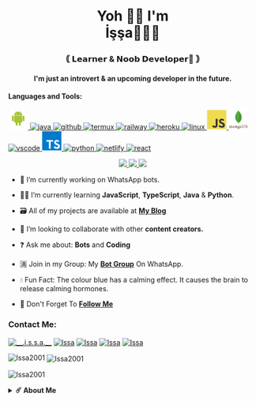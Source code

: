 <h1 align="center">Yoh 👋🏼 I'm <br>İşşa🙂🇰🇪</h1>
<h3 align="center">｟ 𝗟𝗲𝗮𝗿𝗻𝗲𝗿 & 𝗡𝗼𝗼𝗯 𝗗𝗲𝘃𝗲𝗹𝗼𝗽𝗲𝗿🕺 ｠</h3>
<h4 align="center">I'm just an introvert & an upcoming developer in the future.</h3>

<h4 align="left">Languages and Tools:</h4>

<p align="left"> <a href="https://developer.android.com" target="_blank"> <img src="https://raw.githubusercontent.com/devicons/devicon/master/icons/android/android-original-wordmark.svg" alt="android" width="40" height="40"/> </a> <a href="https://java.com" target="_blank"> <img src="https://encrypted-tbn0.gstatic.com/images?q=tbn:ANd9GcRV84o9NjI8z-AbUAYruTLmePjWaI5wpLYswg&usqp=CAU" alt="java" width="40" height="40"/> </a> <a href="https://encrypted-tbn0.gstatic.com/images?q=tbn:ANd9GcR7VlWvuCnSY1DqwI7Od38BY7d1InXlNuEvag&usqp=CAU" target="_blank"> <img src="https://encrypted-tbn0.gstatic.com/images?q=tbn:ANd9GcR7VlWvuCnSY1DqwI7Od38BY7d1InXlNuEvag&usqp=CAU" alt="github" width="40" height="40"/> </a> <a href="https://termux.org/" target="_blank"> <img src="https://encrypted-tbn0.gstatic.com/images?q=tbn:ANd9GcTwcw1rbrYJ3o2a1SW1TOYduaDbbKpwGEMJGg&usqp=CAU" alt="termux" width="40" height="40"/> </a> <a href="
h" target="_blank"> <img src="https://encrypted-tbn0.gstatic.com/images?q=tbn:ANd9GcTpa38hjbyViY6NaAwQZcnCGtM81q7f7s1VaA&usqp=CAU" alt="railway" width="40" height="40"/> </a> <a href="https://heroku.com" target="_blank"> <img src="https://www.vectorlogo.zone/logos/heroku/heroku-icon.svg" alt="heroku" width="40" height="40"/> </a> <a href="https://encrypted-tbn0.gstatic.com/images?q=tbn:ANd9GcTpa38hjbyViY6NaAwQZcnCGtM81q7f7s1VaA&usqp=CAU" target="_blank"> <img src="https://logo-all.ru/uploads/posts/2018-07/0_linux_logo.jpg" alt="linux" width="40" height="40"/> </a> <a href="https://developer.mozilla.org/en-US/docs/Web/JavaScript" target="_blank"> <img src="https://raw.githubusercontent.com/devicons/devicon/master/icons/javascript/javascript-original.svg" alt="javascript" width="40" height="40"/> </a> <a href="https://www.mongodb.com/" target="_blank"> <img src="https://raw.githubusercontent.com/devicons/devicon/master/icons/mongodb/mongodb-original-wordmark.svg" alt="mongodb" width="40" height="40"/> </a> <a href="https://vscode.com" target="_blank"> <img src="https://cdn.icon-icons.com/icons2/1381/PNG/512/visualstudiocode_93981.png" alt="vscode" width="40" height="40"/> </a> <a href="https://www.typescriptlang.org/" target="_blank"> <img src="https://raw.githubusercontent.com/devicons/devicon/master/icons/typescript/typescript-original.svg" alt="typescript" width="40" height="40"/> </a> <a href="https://python.org" target="_blank"> <img src="https://encrypted-tbn0.gstatic.com/images?q=tbn:ANd9GcQQzmFPuVjqOI9cJozNAmfZKI0TpzHrUWEDdQ&usqp=CAU" alt="python" width="40" height="40"/> </a> <a href="https://netlify.com" target="_blank"> <img src="https://encrypted-tbn0.gstatic.com/images?q=tbn:ANd9GcSgNvPTLba62mndeYlG7z0FJ8NoUtErOtYlQg&usqp=CAU" alt="netlify" width="40" height="40"/> </a> <a href="https://reactjs.com" target="_blank"> <img src="https://encrypted-tbn0.gstatic.com/images?q=tbn:ANd9GcQLso9_SzQ7trpU2LhyMju6M6NoUnhpZX8SAw&usqp=CAU" alt="react" width="40" height="40"/> </a> </p>
    </tr>
  </tbody>
</table>

<p align="center">
  <a href="https://github.com/Issa2001/Issa2001.git">
    <img src="https://komarev.com/ghpvc/?username=Issa2001&label=Profile%20views&color=ff69b4&label=Profile+Views&style=plastic">

  </a>
  <a href="https://github.com/Issa2001?tab=stars">
    <img src="https://img.shields.io/github/stars/Issa2001?color=ff69b4&label=Stargazers&style=plastic">

  </a>
  <a href="https://github.com/https://github.com/Issa2001?tab=followers">
    <img src="https://img.shields.io/github/followers/Issa2001?color=ff69b4&label=Followers&style=plastic">

  </a>
</p>


- 🚦 I’m currently working on WhatsApp bots.

- 👨‍💻 I’m currently learning **JavaScript**, **TypeScript**, **Java** & **Python**.

- 🗃 All of my projects are available at **[My Blog](https://github.com/Issa2001)** 


- 👥 I’m looking to collaborate with other **content creators.**

- ❓ Ask me about: **Bots** and **Coding**

- 🈵 Join in my Group: My **[Bot Group](https://chat.whatsapp.com/JlfT6tefKvmIuRsPrkazfA)** On WhatsApp.

- 💧 Fun Fact: The colour blue has a calming effect. It causes the brain to release calming hormones.

- 📮 Don't Forget To **[Follow Me](https://github.com/Issa2001)**

<h3 align="left">Contact Me:</h3>
<p align="left">
<a href="https://instagram.com/__.i.s.s.a.__" target="blank"><img align="center" src="https://www.freepnglogos.com/uploads/instagram-logo-png-transparent-0.png" alt="__.i.s.s.a.__" height="54" width="54" /></a>
<a href="mailto:Issamoha016@gmail.com" target="blank"><img align="center" src="https://www.freepnglogos.com/uploads/gmail-email-logo-png-16.png" alt="Issa" height="50" width="60" /></a>
<a href="https://t.me/Issamoha2001" target="blank"><img align="center" src="https://www.freepnglogos.com/uploads/telegram-png/telegram-chat-message-mobile-send-file-smartphone-talk-16.png" alt="Issa" height="54" width="54" /></a>
<a href="https://wa.me/254115175696" target="blank"><img align="center" src="https://www.freepnglogos.com/uploads/whatsapp-logo-app-png-4.png" alt="Issa" height="59" width="59" /></a>
<a href="https://www.facebook.com/profile.php?id=100037298193290" target="blank"><img align="center" src="https://www.freepnglogos.com/uploads/facebook-logo-icon/facebook-logo-icon-file-facebook-icon-svg-wikimedia-commons-4.png" alt="Issa" height="52" width="52" /></a>

<p><img align="left" src="https://github-readme-stats.vercel.app/api/top-langs?username=Issa2001&show_icons=true&locale=en&layout=compact" alt="Issa2001" /></p>

<p>&nbsp;<img align="center" src="https://github-readme-stats.vercel.app/api?username=Issa2001&show_icons=true&locale=en" alt="Issa2001" /></p>

<p><img align="center" src="https://github-readme-streak-stats.herokuapp.com/?user=Issa2001&" alt="Issa2001" /></p>


<details>
    <summary><b>☄️ About Me </b></summary><br/>
Hey😍


[Intro]

Name; İşşa

Age; 21 years old☄

Gender; Male👨

Country; Kenya🇰🇪

Sign; Libra♎

Company; Sapphire🈲

Well, I am an IT & AI student. For now I'm focused on Telegram & WhatsApp bots. I like learning new things with others or by my own.😂

Thanks for visiting my profile.❤

Tonashi & see yah! 😉

<img align="center" height="auto" src="https://encrypted-tbn0.gstatic.com/images?q=tbn:ANd9GcRwUJ6GugQVf3zHbOy9Xs4vwN99p8PLvGL--Q&usqp=CAU"/>

